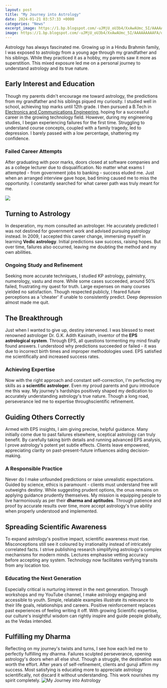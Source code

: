 ```yaml
---
layout: post
title: "My Journey into Astrology"
date: 2024-01-21 03:57:33 +0000
categories: "News"
excerpt_image: https://1.bp.blogspot.com/-uJMjU_oU3b4/XxAwAUmc_5I/AAAAAAAAAFA/qsGf72EQ8YgymCLJ6JXsmxtyJ-aF1ir0QCLcBGAsYHQ/s2048/Subscribe%2Bfor%2Bweekly%2Bupdates%2521.png
image: https://1.bp.blogspot.com/-uJMjU_oU3b4/XxAwAUmc_5I/AAAAAAAAAFA/qsGf72EQ8YgymCLJ6JXsmxtyJ-aF1ir0QCLcBGAsYHQ/s2048/Subscribe%2Bfor%2Bweekly%2Bupdates%2521.png
---
```


Astrology has always fascinated me. Growing up in a Hindu Brahmin family, I was exposed to astrology from a young age through my grandfather and his siblings. While they practiced it as a hobby, my parents saw it more as superstition. This mixed exposure led me on a personal journey to understand astrology and its true nature. 
## Early Interest and Education 
Though my parents didn't encourage me toward astrology, the predictions from my grandfather and his siblings piqued my curiosity. I studied well in school, achieving top marks until 12th grade. I then pursued a B.Tech in [Electronics and Communications Engineering](https://store.fi.io.vn/chihuahuas-sunflower-chihuahua-mom-mothers-day-dog-mom-women-1-chihuahua-dog), hoping for a successful career in the growing technology field. However, during my engineering studies, I began experiencing failures for the first time. Struggling to understand course concepts, coupled with a family tragedy, led to depression. I barely passed with a low percentage, shattering my confidence. 
### Failed Career Attempts
After graduating with poor marks, doors closed at software companies and as a college lecturer due to disqualification. No matter what exams I attempted - from government jobs to banking - success eluded me. Just when an arranged interview gave hope, bad timing caused me to miss the opportunity. I constantly searched for what career path was truly meant for me. 

![](https://i.ytimg.com/vi/Ga2Scz5cXio/maxresdefault.jpg)
## Turning to Astrology 
In desperation, my mom consulted an astrologer. He accurately predicted I was not destined for government work and advised pursuing astrology instead. In 2009, I accepted this career change, immersing myself in learning **Vedic astrology**. Initial predictions saw success, raising hopes. But over time, failures also occurred, leaving me doubting the method and my own abilities. 
### Ongoing Study and Refinement
Seeking more accurate techniques, I studied KP astrology, palmistry, numerology, vastu and more. While some cases succeeded, around 50% failed, frustrating my quest for truth. Large expenses on many courses yielded no satisfaction. Though respected publicly, I feared future perceptions as a 'cheater' if unable to consistently predict. Deep depression almost made me quit.
## The Breakthrough
Just when I wanted to give up, destiny intervened. I was blessed to meet renowned astrologer Dr. G.K. Adith Kasinath, inventor of the **EPS astrological system**. Through EPS, all questions tormenting my mind finally found answers. I understood why predictions succeeded or failed - it was due to incorrect birth times and improper methodologies used. EPS satisfied me scientifically and increased success rates. 
### Achieving Expertise
Now with the right approach and constant self-correction, I'm perfecting my skills as a **scientific astrologer**. Even my proud parents and guru introduce me this way. My journey's hardships positively shaped my dedication to accurately understanding astrology's true nature. Though a long road, perseverance led me to expertise throughscientific refinement.
## Guiding Others Correctly
Armed with EPS insights, I aim giving precise, helpful guidance. Many initially come due to past failures elsewhere, sceptical astrology can truly benefit. By carefully taking birth details and running advanced EPS analysis, I prove astrology's potent yet subtle effects. Clients leave empowered, appreciating clarity on past-present-future influences aiding decision-making. 
### A Responsible Practice
Never do I make unfounded predictions or raise unrealistic expectations. Guided by science, ethics is paramount - clients must understand free will outweighs destiny. While suggesting prudent options, the onus remains on applying guidance prudently themselves. My mission is equipping people to live harmoniously as per their **dharma and aptitudes**. Through patience and proof by accurate results over time, more accept astrology's true ability when properly understood and implemented.
## Spreading Scientific Awareness 
To expand astrology's positive impact, scientific awareness must rise. Misconceptions still see it coloured by irrationality instead of intricately correlated facts. I strive publishing research simplifying astrology's complex mechanisms for modern minds. Lectures emphasise vetting accuracy before accepting any system. Technology now facilitates verifying transits from any location too.
### Educating the Next Generation 
Especially critical is nurturing interest in the next generation. Through workshops and my YouTube channel, I make astrology engaging and accessible to youth. Simple, relatable examples illustrate its relevance to their life goals, relationships and careers. Positive reinforcement replaces past experiences of feeling writing it off. With growing Scientific expertise, our culture's insightful wisdom can rightly inspire and guide people globally, as the Vedas intended.
## Fulfilling my Dharma  
Reflecting on my journey's twists and turns, I see how each led me to perfectly fulfilling my dharma. Failures sculpted perseverance, opening astrology's doors when all else shut. Though a struggle, the destination was worth the effort. After years of self-refinement, clients and guruji affirm my success. Most satisfying is educating more to appreciate astrology scientifically, not discard it without understanding. This work nourishes my spirit completely.
![My Journey into Astrology](https://1.bp.blogspot.com/-uJMjU_oU3b4/XxAwAUmc_5I/AAAAAAAAAFA/qsGf72EQ8YgymCLJ6JXsmxtyJ-aF1ir0QCLcBGAsYHQ/s2048/Subscribe%2Bfor%2Bweekly%2Bupdates%2521.png)